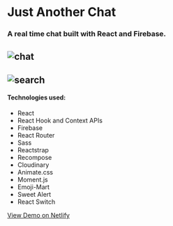 # Just Another Chat

### A real time chat built with React and Firebase.

## ![chat](https://user-images.githubusercontent.com/42519030/64911367-decc4400-d6ee-11e9-95eb-0407e6e63485.jpg)

## ![search](https://user-images.githubusercontent.com/42519030/65391287-7c4df600-dd35-11e9-9a40-86a19a809cd0.jpg)

#### Technologies used:

- React
- React Hook and Context APIs
- Firebase
- React Router
- Sass
- Reactstrap
- Recompose
- Cloudinary
- Animate.css
- Moment.js
- Emoji-Mart
- Sweet Alert
- React Switch

[View Demo on Netlify](https://just-another-chat.netlify.app/)
